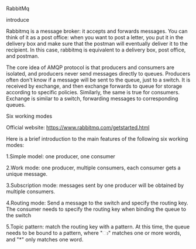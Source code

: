 RabbitMq

introduce

  Rabbitmq is a message broker: it accepts and forwards messages. You can think of it as a post office: when you want to post a letter, you put it in the delivery box and make sure that the postman will eventually deliver it to the recipient. In this case, rabbitmq is equivalent to a delivery box, post office, and postman.
  

  The core idea of AMQP protocol is that producers and consumers are isolated, and producers never send messages directly to queues. Producers often don't know if a message will be sent to the queue, just to a switch. It is received by exchange, and then exchange forwards to queue for storage according to specific policies. Similarly, the same is true for consumers. Exchange is similar to a switch, forwarding messages to corresponding queues.


  
Six working modes

Official website: https://www.rabbitmq.com/getstarted.html

Here is a brief introduction to the main features of the following six working modes:

1.Simple model: one producer, one consumer

2.Work mode: one producer, multiple consumers, each consumer gets a unique message.

3.Subscription mode: messages sent by one producer will be obtained by multiple consumers.

4.Routing mode: Send a message to the switch and specify the routing key. The consumer needs to specify the routing key when binding the queue to the switch

5.Topic pattern: match the routing key with a pattern. At this time, the queue needs to be bound to a pattern, where "ා" matches one or more words, and "*" only matches one word.
